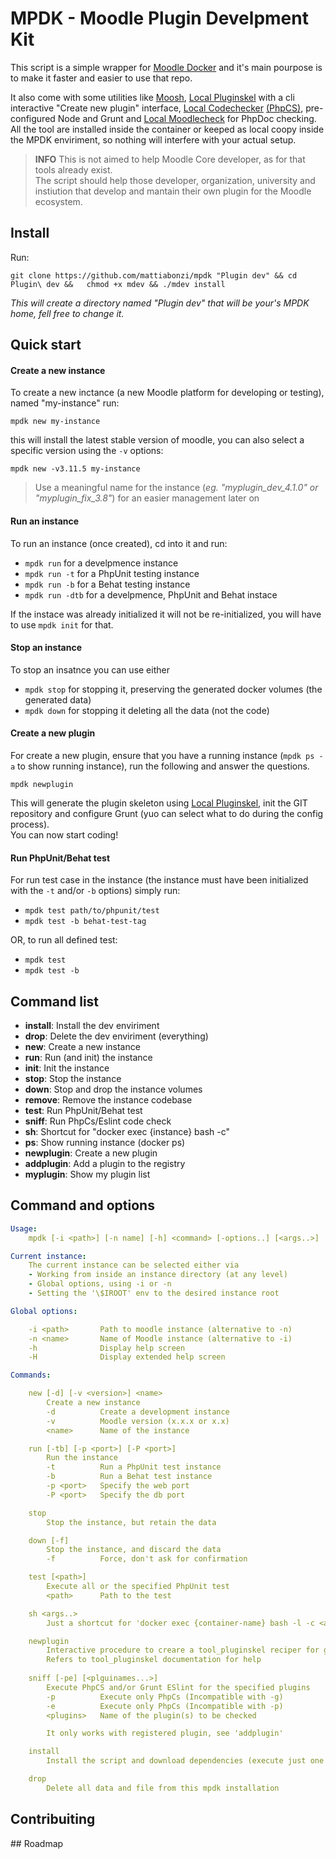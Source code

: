 # MPDK - Moodle Plugin Develpment Kit

This script is a simple wrapper for [Moodle Docker](https://github.com/moodlehq/moodle-docker) and it's main pourpose is to make it faster and easier to use that repo.

It also come with some utilities like [Moosh](), [Local Pluginskel]() with a cli interactive "Create new plugin" interface, [Local Codechecker]() [(PhpCS)](), pre-configured Node and Grunt and [Local Moodlecheck]() for PhpDoc checking.
All the tool are installed inside the container or keeped as local coopy inside the MPDK enviriment, so nothing will interfere with your actual setup.

>**INFO**
>This is not aimed to help Moodle Core developer, as for that tools already exist.<br>
>The script should help those developer, organization, university and instiution that develop and mantain their own plugin for the Moodle ecosystem.

## Install

Run:

`git clone https://github.com/mattiabonzi/mpdk "Plugin dev" && cd Plugin\ dev &&   chmod +x mdev && ./mdev install`

*This will create a directory named "Plugin dev" that will be your's MPDK home, fell free to change it.*


## Quick start
#### Create a new instance
To create a new inctance (a new Moodle platform for developing or testing), named "my-instance" run:

`mpdk new my-instance`

this will install the latest stable version of moodle, you can also select a specific version using the `-v` options:

`mpdk new -v3.11.5 my-instance`

> Use a meaningful name for the instance (_eg. "myplugin\_dev\_4.1.0" or "myplugin\_fix\_3.8"_) for an easier management later on


#### Run an instance
To run an instance (once created), cd into it and run:

* `mpdk run` for a develpmence instance
* `mpdk run -t` for a PhpUnit testing instance
* `mpdk run -b` for a Behat testing instance
* `mpdk run -dtb` for a develpmence, PhpUnit and Behat instace

If the instace was already initialized it will not be re-initialized, you will have to use `mpdk init` for that.

#### Stop an instance

To stop an insatnce you can use either 

* `mpdk stop` for stopping it, preserving the generated docker volumes (the generated data)
* `mpdk down` for stopping it deleting all the data (not the code)


#### Create a new plugin
For create a new plugin, ensure that you have a running instance (`mpdk ps -a` to show running instance), run the following and answer the questions.

`mpdk newplugin`

This will generate the plugin skeleton using [Local Pluginskel](), init the GIT repository and configure Grunt (yuo can select what to do during the config process).<br>
You can now start coding!

#### Run PhpUnit/Behat test
For run test case in the instance (the instance must have been initialized with the `-t` and/or `-b` options) simply run:

* `mpdk test path/to/phpunit/test`
* `mpdk test -b behat-test-tag`

OR, to run all defined test:

* `mpdk test`
* `mpdk test -b`





## Command list

* **install**: Install the dev enviriment
* **drop**: Delete the dev enviriment (everything)
* **new**: Create a new instance
* **run**: Run (and init) the instance
* **init**: Init the instance
* **stop**: Stop the instance
* **down**: Stop and drop the instance volumes
* **remove**: Remove the instance codebase
* **test**: Run PhpUnit/Behat test
* **sniff**: Run PhpCs/Eslint code check
* **sh**: Shortcut for "docker exec {instance} bash -c"
* **ps**: Show running instance (docker ps)
* **newplugin**: Create a new plugin
* **addplugin**: Add a plugin to the registry
* **myplugin**: Show my plugin list

## Command and options
````yaml
Usage:
    mpdk [-i <path>] [-n name] [-h] <command> [-options..] [<args..>]

Current instance:
    The current instance can be selected either via
    - Working from inside an instance directory (at any level)
    - Global options, using -i or -n
    - Setting the '\$IROOT' env to the desired instance root

Global options:

    -i <path>       Path to moodle instance (alternative to -n)
    -n <name>       Name of Moodle instance (alternative to -i)
    -h              Display help screen
    -H              Display extended help screen

Commands:

    new [-d] [-v <version>] <name>
        Create a new instance
        -d          Create a development instance
        -v          Moodle version (x.x.x or x.x)
        <name>      Name of the instance

    run [-tb] [-p <port>] [-P <port>]
        Run the instance
        -t          Run a PhpUnit test instance
        -b          Run a Behat test instance
        -p <port>   Specify the web port
        -P <port>   Specify the db port

    stop
        Stop the instance, but retain the data 

    down [-f]
        Stop the instance, and discard the data
        -f          Force, don't ask for confirmation

    test [<path>]
        Execute all or the specified PhpUnit test
        <path>      Path to the test

    sh <args..>
        Just a shortcut for 'docker exec {container-name} bash -l -c <args>'

    newplugin
        Interactive procedure to creare a tool_pluginskel reciper for generating a new plugin    
        Refers to tool_pluginskel documentation for help
    
    sniff [-pe] [<plguinames...>]
        Execute PhpCS and/or Grunt ESlint for the specified plugins
        -p          Execute only PhpCs (Incompatible with -g)
        -e          Execute only PhpCs (Incompatible with -p)
        <plugins>   Name of the plugin(s) to be checked

        It only works with registered plugin, see 'addplugin'

    install
        Install the script and download dependencies (execute just one time)

    drop
        Delete all data and file from this mpdk installation
````

## Contribuiting


## Roadmap
